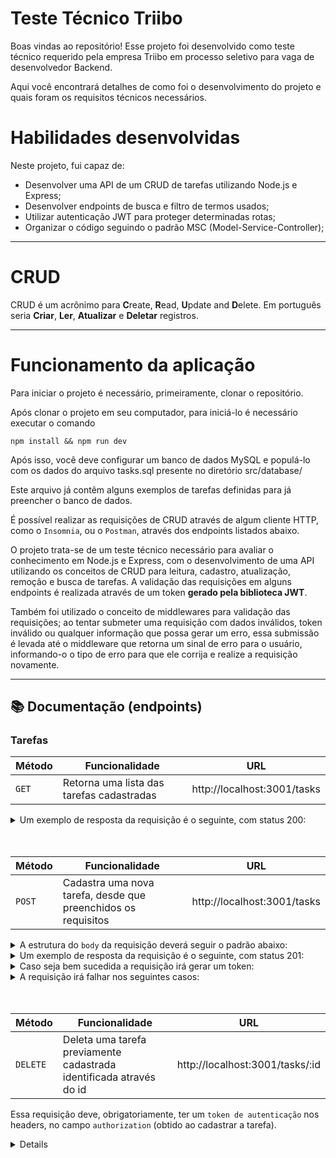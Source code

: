 # Teste Técnico Triibo

Boas vindas ao repositório! 
Esse projeto foi desenvolvido como teste técnico requerido pela empresa Triibo em processo seletivo para vaga de desenvolvedor Backend. 

Aqui você encontrará detalhes de como foi o desenvolvimento do projeto e quais foram os requisitos técnicos necessários.

# Habilidades desenvolvidas

Neste projeto, fui capaz de:

- Desenvolver uma API de um CRUD de tarefas utilizando Node.js e Express;
- Desenvolver endpoints de busca e filtro de termos usados;
- Utilizar autenticação JWT para proteger determinadas rotas;
- Organizar o código seguindo o padrão MSC (Model-Service-Controller);

---

# CRUD

CRUD é um acrônimo para **C**reate, **R**ead, **U**pdate and **D**elete. Em português seria **Criar**, **Ler**, **Atualizar** e **Deletar** registros.

---

# Funcionamento da aplicação

Para iniciar o projeto é necessário, primeiramente, clonar o repositório.

Após clonar o projeto em seu computador, para iniciá-lo é necessário executar o comando
```
npm install && npm run dev
```

Após isso, você deve configurar um banco de dados MySQL e populá-lo com os dados do arquivo tasks.sql presente no diretório src/database/

Este arquivo já contêm alguns exemplos de tarefas definidas para já preencher o banco de dados.

É possível realizar as requisições de CRUD através de algum cliente HTTP, como o `Insomnia`, ou o `Postman`, através dos endpoints listados abaixo.

O projeto trata-se de um teste técnico necessário para avaliar o conhecimento em Node.js e Express, com o desenvolvimento de uma API utilizando os conceitos de CRUD para leitura, cadastro, atualização, remoção e busca de tarefas. A validação das requisições em alguns endpoints é realizada através de um token **gerado pela biblioteca JWT**.

Também foi utilizado o conceito de middlewares para validação das requisições; ao tentar submeter uma requisição com dados inválidos, token inválido ou qualquer informação que possa gerar um erro, essa submissão é levada até o middleware que retorna um sinal de erro para o usuário, informando-o o tipo de erro para que ele corrija e realize a requisição novamente.

---

## 📚 Documentação (endpoints)

### Tarefas
| Método | Funcionalidade                              | URL                          |
| ------ | ------------------------------------------- | ---------------------------- |
| `GET`  | Retorna uma lista das tarefas cadastradas   | http://localhost:3001/tasks  |

<details>
  <summary>Um exemplo de resposta da requisição é o seguinte, com status 200:</summary>
  <br>
  
```json
[
  {
    "id": 1,
    "title": "Tomar o café da manhã",
    "description": "Na padaria",
    "status": "Concluída"
  },
  {
    "id": 2,
    "title": "Almoçar com colegas do trabalho",
    "description": "No restaurante",
    "status": "Em andamento"
  },
  {
    "id": 3,
    "title": "Pedir janta no Ifood",
    "description": "Em casa",
    "status": "Pendente"
  },
]
```

</details>
<br>
<br>

| Método | Funcionalidade                                                  | URL                          |
| ------ | --------------------------------------------------------------- | ---------------------------- |
| `POST` | Cadastra uma nova tarefa, desde que preenchidos os requisitos   | http://localhost:3001/tasks  |


<details>
  <summary>A estrutura do <code>body</code> da requisição deverá seguir o padrão abaixo:</summary>
  <br>
  
```json
{
  "title": "Tomar o café da manhã",
  "description": "Na padaria",
  "status": "Concluída"
}
```

</details>

<details>
  <summary>Um exemplo de resposta da requisição é o seguinte, com status 201:</summary>
  <br>
  
```json
{
  "token": "eyJhbGciOiJIUzI1NiJ9.QmFpeGFyIG8gam9nbyBubyBwYw.eC4uLf7dToRql9ahI3UpNyrjBDDwZOjDHHhisBg2iYY",
  "message": "Task created."
}
```

</details>

<details>
  <summary>Caso seja bem sucedida a requisição irá gerar um token:</summary>
  <br>
  - Este token deve ser guardado pois ele é necessário e deve ser usado no header de requisições que desejam deletar ou editar a tarefa;
</details>

<details>
  <summary>A requisição irá falhar nos seguintes casos:</summary>
  <br>
  - A rota retorna o código <code>400</code>, com a mensagem <code>"All fields are required!"</code> caso o title, description ou status não estejam presentes no Body da requisição;
  <br>
  <br>
  - A rota retorna o código <code>400</code>, com a mensagem <code>"Fields cannot be empty!"</code> caso o title, description ou status estejam presentes no Body da requisição mas sejam vazios;
</details>

<br>
<br>

| Método   | Funcionalidade                                                      | URL                             |
| -------- | ------------------------------------------------------------------- | ------------------------------- |
| `DELETE` | Deleta uma tarefa previamente cadastrada identificada através do id | http://localhost:3001/tasks/:id |

Essa requisição deve, obrigatoriamente, ter um `token de autenticação` nos headers, no campo `authorization` (obtido ao cadastrar a tarefa).

<details>
  A resposta da requisição, cao seja bem sucedida, é apenas o status 204.
  
<br>
<br>

| Método | Funcionalidade                                                                                                | URL                             |
| ------ | ------------------------------------------------------------------------------------------------------------- | ------------------------------- |
| `PUT`  | Possibilita ao usuário editar todos os campos de uma tarefa previamente cadastrada identificada através do id | http://localhost:3001/tasks/:id |

Essa requisição deve, obrigatoriamente, ter um `token de autenticação` nos headers, no campo `authorization` (obtido ao cadastrar a tarefa).

<details>
  <summary>A estrutura do <code>body</code> da requisição deverá seguir o padrão abaixo:</summary>
  <br>
  
```json
{
  "title": "Tomar o café da manhã",
  "description": "Na padaria",
  "status": "Concluída"
}
```

</details>

<details>
  <summary>Um exemplo de resposta da requisição é o seguinte, com status 201:</summary>
  
```json
{
  "message": "Task updated."
}
```

</details>

<details>
  <summary>A requisição irá falhar nos seguintes casos:</summary>
  <br>
  - A rota retorna o código <code>400</code>, com a mensagem <code>"All fields are required!"</code> caso o title, description ou status não estejam presentes no Body da requisição;
  <br>
  <br>
  - A rota retorna o código <code>400</code>, com a mensagem <code>"Fields cannot be empty!"</code> caso o title, description ou status estejam presentes no Body da requisição mas sejam vazios;
</details>
<br>
<br>

| Método | Funcionalidade                                                                         | URL                                   |
| ------ | -------------------------------------------------------------------------------------- | ------------------------------------- |
| `PUT`  | Possibilita ao usuário editar o campo "title" de uma tarefa identificada através do id | http://localhost:3001/tasks/:id/title |

Essa requisição deve, obrigatoriamente, ter um `token de autenticação` nos headers, no campo `authorization` (obtido ao cadastrar a tarefa).

<details>
  <summary>A estrutura do <code>body</code> da requisição deverá seguir o padrão abaixo:</summary>
  <br>
  
```json
{
  "title": "Tomar o café da manhã"
}
```

</details>

<details>
  <summary>Um exemplo de resposta da requisição é o seguinte, com status 201:</summary>
  
```json
{
  "message": "Task title updated."
}
```

</details>

<details>
  <summary>A requisição irá falhar nos seguintes casos:</summary>
  <br>
  - A rota retorna o código <code>400</code>, com a mensagem <code>"Title is required!"</code> caso o title não esteja presente no Body da requisição;
  <br>
  <br>
  - A rota retorna o código <code>400</code>, com a mensagem <code>"Title cannot be empty!"</code> caso o title esteja presente no Body da requisição mas seja vazio;
</details>
<br>
<br>

| Método | Funcionalidade                                                                               | URL                                         |
| ------ | -------------------------------------------------------------------------------------------- | ------------------------------------------- |
| `PUT`  | Possibilita ao usuário editar o campo "description" de uma tarefa identificada através do id | http://localhost:3001/tasks/:id/description |

Essa requisição deve, obrigatoriamente, ter um `token de autenticação` nos headers, no campo `authorization` (obtido ao cadastrar a tarefa).

<details>
  <summary>A estrutura do <code>body</code> da requisição deverá seguir o padrão abaixo:</summary>
  <br>
  
```json
{
  "description": "Na padaria"
}
```

</details>

<details>
  <summary>Um exemplo de resposta da requisição é o seguinte, com status 201:</summary>
  
```json
{
  "message": "Task description updated."
}
```

</details>

<details>
  <summary>A requisição irá falhar nos seguintes casos:</summary>
  <br>
  - A rota retorna o código <code>400</code>, com a mensagem <code>"Description is required!"</code> caso o description não esteja presente no Body da requisição;
  <br>
  <br>
  - A rota retorna o código <code>400</code>, com a mensagem <code>"Description cannot be empty!"</code> caso o description esteja presente no Body da requisição mas seja vazio;
</details>
<br>
<br>

| Método | Funcionalidade                                                                          | URL                                    |
| ------ | --------------------------------------------------------------------------------------- | -------------------------------------- |
| `PUT`  | Possibilita ao usuário editar o campo "status" de uma tarefa identificada através do id | http://localhost:3001/tasks/:id/status |

Essa requisição deve, obrigatoriamente, ter um `token de autenticação` nos headers, no campo `authorization` (obtido ao cadastrar a tarefa).

<details>
  <summary>A estrutura do <code>body</code> da requisição deverá seguir o padrão abaixo:</summary>
  <br>
  
```json
{
  "status": "Concluída"
}
```

</details>

<details>
  <summary>Um exemplo de resposta da requisição é o seguinte, com status 201:</summary>
  
```json
{
  "message": "Task status updated."
}
```

</details>

<details>
  <summary>A requisição irá falhar nos seguintes casos:</summary>
  <br>
  - A rota retorna o código <code>400</code>, com a mensagem <code>"Status is required!"</code> caso o status não esteja presente no Body da requisição;
  <br>
  <br>
  - A rota retorna o código <code>400</code>, com a mensagem <code>"Status cannot be empty!"</code> caso o status esteja presente no Body da requisição mas seja vazio;
</details>
<br>

| Método | Funcionalidade                                                              | URL                                                     |
| ----- | ---------------------------------------------------------------------------- | ------------------------------------------------------- |
| `GET` |  Possibilita ao usuário buscar tarefas já cadastradas com base em seu título | http://localhost:3001/title/?q=(TERMO-A-SER-PESQUISADO) |

<details>
  <summary>A resposta da requisição é a seguinte, com status 200:</summary>
  
```json
[
  {
    "id": 2,
    "title": "Almoçar com colegas do trabalho",
    "description": "No restaurante",
    "status": "Em andamento"
  }
]
```
</details>
<br>

| Método | Funcionalidade                                                                 | URL                                                           |
| ----- | ------------------------------------------------------------------------------- | ------------------------------------------------------------- |
| `GET` |  Possibilita ao usuário buscar tarefas já cadastradas com base em sua descrição | http://localhost:3001/description/?q=(TERMO-A-SER-PESQUISADO) |

<details>
  <summary>A resposta da requisição é a seguinte, com status 200:</summary>
  
```json
[
  {
    "id": 2,
    "title": "Almoçar com colegas do trabalho",
    "description": "No restaurante",
    "status": "Em andamento"
  }
]
```
</details>
<br>

| Método | Funcionalidade                                                              | URL                                                      |
| ----- | ---------------------------------------------------------------------------- | -------------------------------------------------------- |
| `GET` |  Possibilita ao usuário buscar tarefas já cadastradas com base em seu status | http://localhost:3001/status/?q=(TERMO-A-SER-PESQUISADO) |

<details>
  <summary>A resposta da requisição é a seguinte, com status 200:</summary>
  
```json
[
  {
    "id": 2,
    "title": "Almoçar com colegas do trabalho",
    "description": "No restaurante",
    "status": "Em andamento"
  }
]
```
</details>

---
